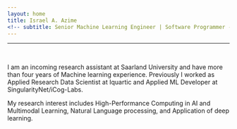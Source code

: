 ```yaml
---
layout: home
title: Israel A. Azime
<!-- subtitle: Senior Machine Learning Engineer | Software Programmer -->
---
```


<!-- <hr>
Wellcome to my page!  -->
<hr>
<br>

I am an incoming research assistant at Saarland University and have more than four years of Machine learning experience.
Previously I worked as Applied Research Data Scientist at Iquartic and Applied ML Developer at SingularityNet/iCog-Labs.


My research interest includes High-Performance Computing in AI and Multimodal Learning, Natural Language processing, and Application of deep learning.



<!-- <hr> -->

<!-- <h3 align='center'>News</h3> -->

